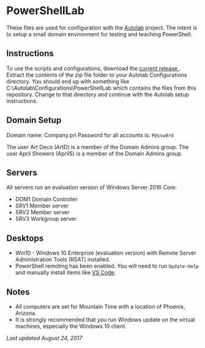 # PowerShellLab #

These files are used for configuration with the [Autolab](https://github.com/theJasonHelmick/PS-AutoLab-Env) project. The intent is to setup a small domain environment for testing and teaching PowerShell. 

## Instructions
To use the scripts and configurations, download the [current release ](https://github.com/jdhitsolutions/PowerShellLab/archive/0.9.zip). Extract the contents of the zip file folder to your Autolab Configurations directory. You should end up with something like C:\Autolab\Configurations\PowerShellLab which contains the files from this repository. Change to that directory and continue with the Autolab setup instructions.

## Domain Setup
Domain name: Company.pri
Password for all accounts is: `P@ssw0rd`

The user Art Deco (ArtD) is a member of the Domain Admins group.
The user April Showers (AprilS) is a member of the Domain Admins group.

## Servers
All servers run an evaluation version of Windows Server 2016 Core:

- DOM1 Domain Controller
- SRV1 Member server
- SRV2 Member server
- SRV3 Workgroup server

## Desktops
- Win10 - Windows 10 Enterprise (evaluation version) with Remote Server Administration Tools (RSAT) installed. 
- PowerShell remoting has been enabled. You will need to run `Update-Help` and manually install items like [VS Code](https://code.visualstudio.com/Download).

## Notes
- All computers are set for Mountain Time with a location of Phoenix, Arizona.
- It is strongly recommended that you run Windows update on the virtual machines, especially the Windows 10 client.

*Last updated August 24, 2017*